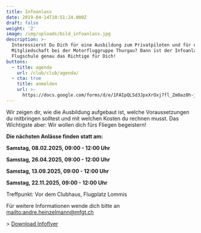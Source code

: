 ```yaml
---
title: Infoanlass
date: 2019-04-14T10:51:24.000Z
draft: false
weight: '2'
image: /img/uploads/bild_infoanlass.jpg
description: >-
  Interessierst Du Dich für eine Ausbildung zum Privatpiloten und für eine
  Mitgliedschaft bei der Motorfluggruppe Thurgau? Dann ist der Infoanlass der
  Flugschule genau das Richtige für Dich!
buttons:
  - title: agenda
    url: /club/club/agenda/
  - cta: true
    title: anmelden
    url: >-
      https://docs.google.com/forms/d/e/1FAIpQLSd3JpxXrOxj7fl_Zm0az8h-jQsAsB1TOEE2-HsOPYoi29qRUw/viewform
---
```

Wir zeigen dir, wie die Ausbildung aufgebaut ist, welche Voraussetzungen du mitbringen solltest und mit welchen Kosten du rechnen musst. Das Wichtigste aber: Wir wollen dich fürs Fliegen begeistern!

**Die nächsten Anlässe finden statt am:**

**Samstag, 08.02.2025, 09:00 - 12:00 Uhr**

**Samstag, 26.04.2025, 09:00 - 12:00 Uhr**

**Samstag, 13.09.2025, 09:00 - 12:00 Uhr**

**Samstag, 22.11.2025, 09:00 - 12:00 Uhr**

Treffpunkt: Vor dem Clubhaus, Flugplatz Lommis

Für weitere Informationen wende dich bitte an <mailto:andre.heinzelmann@mfgt.ch>

\> [Download Infoflyer](https://drive.google.com/file/d/1CUWxwFi0aYr34fw4Wq_9qNh4x3bUTP3Z/view?usp=sharing)
